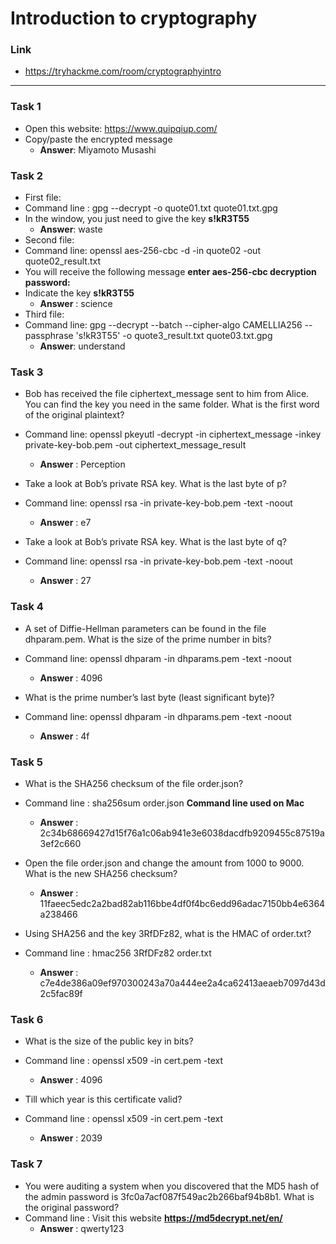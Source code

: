 # Introduction to cryptography
### Link
- https://tryhackme.com/room/cryptographyintro
---
### Task 1
- Open this website: https://www.quipqiup.com/
- Copy/paste the encrypted message
    - **Answer**: Miyamoto Musashi

### Task 2
- First file: 
- Command line : gpg --decrypt -o quote01.txt quote01.txt.gpg
- In the window, you just need to give the key **s!kR3T55**
    - **Answer**: waste
- Second file:
- Command line:  openssl aes-256-cbc -d -in quote02 -out quote02_result.txt
- You will receive the following message **enter aes-256-cbc decryption password:**
- Indicate the key **s!kR3T55**
    - **Answer** : science
- Third file:
- Command line: gpg --decrypt --batch --cipher-algo CAMELLIA256 --passphrase 's!kR3T55' -o quote3_result.txt quote03.txt.gpg
    - **Answer**: understand

### Task 3
- Bob has received the file ciphertext_message sent to him from Alice. You can find the key you need in the same folder. What is the first word of the original plaintext?
- Command line: openssl pkeyutl -decrypt -in ciphertext_message -inkey private-key-bob.pem -out ciphertext_message_result
    - **Answer** : Perception

- Take a look at Bob’s private RSA key. What is the last byte of p? 
- Command line: openssl rsa -in private-key-bob.pem -text -noout
    - **Answer** : e7


- Take a look at Bob’s private RSA key. What is the last byte of q?
- Command line: openssl rsa -in private-key-bob.pem -text -noout
    - **Answer** : 27

### Task 4

- A set of Diffie-Hellman parameters can be found in the file dhparam.pem. What is the size of the prime number in bits?
- Command line: openssl dhparam -in dhparams.pem -text -noout
    - **Answer** : 4096


- What is the prime number’s last byte (least significant byte)?
- Command line: openssl dhparam -in dhparams.pem -text -noout
    - **Answer** : 4f

### Task 5

- What is the SHA256 checksum of the file order.json?
- Command line : sha256sum order.json **Command line used on Mac**
    - **Answer** : 2c34b68669427d15f76a1c06ab941e3e6038dacdfb9209455c87519a3ef2c660

- Open the file order.json and change the amount from 1000 to 9000. What is the new SHA256 checksum?
    - **Answer** : 11faeec5edc2a2bad82ab116bbe4df0f4bc6edd96adac7150bb4e6364a238466

- Using SHA256 and the key 3RfDFz82, what is the HMAC of order.txt?
- Command line : hmac256 3RfDFz82 order.txt
    - **Answer** : c7e4de386a09ef970300243a70a444ee2a4ca62413aeaeb7097d43d2c5fac89f

### Task 6

- What is the size of the public key in bits?
- Command line : openssl x509 -in cert.pem -text
    - **Answer** : 4096

- Till which year is this certificate valid?
- Command line : openssl x509 -in cert.pem -text
    - **Answer** : 2039     

### Task 7

- You were auditing a system when you discovered that the MD5 hash of the admin password is 3fc0a7acf087f549ac2b266baf94b8b1. What is the original password?
- Command line : Visit this website **https://md5decrypt.net/en/**
    - **Answer** : qwerty123
